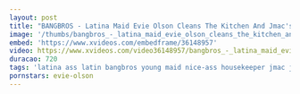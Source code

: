 ```yaml
---
layout: post
title: "BANGBROS - Latina Maid Evie Olson Cleans The Kitchen And Jmac's Big Cock"
image: '/thumbs/bangbros_-_latina_maid_evie_olson_cleans_the_kitchen_and_jmac_s_big_cock.jpg'
embed: 'https://www.xvideos.com/embedframe/36148957'
video: https://www.xvideos.com/video36148957/bangbros_-_latina_maid_evie_olson_cleans_the_kitchen_and_jmac_s_big_cock
duracao: 720
tags: 'latina ass latin bangbros young maid nice-ass housekeeper jmac j-mac mdm bang-bros house-keeper mydirtymaid my-dirty-maid evie-olson bbc15562'
pornstars: evie-olson
---
```

